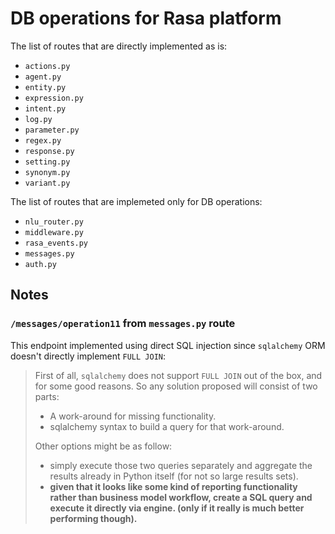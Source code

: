 # DB operations for Rasa platform

The list of routes that are directly implemented as is:
* `actions.py`
* `agent.py`
* `entity.py`
* `expression.py`
* `intent.py`
* `log.py`
* `parameter.py`
* `regex.py`
* `response.py`
* `setting.py`
* `synonym.py`
* `variant.py`

The list of routes that are implemeted only for DB operations:
* `nlu_router.py`
* `middleware.py`
* `rasa_events.py`
* `messages.py`
* `auth.py`

## Notes

### `/messages/operation11` from `messages.py` route
This endpoint implemented using direct SQL injection since `sqlalchemy` ORM doesn't directly implement `FULL JOIN`:
>First of all, `sqlalchemy` does not support `FULL JOIN` out of the box, and for some good reasons. So any solution proposed will consist of two parts:
>* A work-around for missing functionality.
>* sqlalchemy syntax to build a query for that work-around.
>
>Other options might be as follow:
>* simply execute those two queries separately and aggregate the results already in Python itself (for not so large results sets).
>* __given that it looks like some kind of reporting functionality rather than business model workflow, create a SQL query and execute it directly via engine. (only if it really is much better performing though).__



